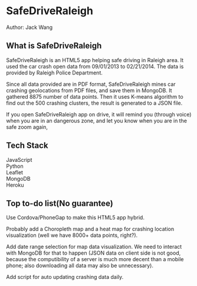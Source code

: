 SafeDriveRaleigh
================  
  
Author: Jack Wang  
  
What is SafeDriveRaleigh  
---  
SafeDriveRaleigh is an HTML5 app helping safe driving in Raleigh area. It used the car crash open data from 09/01/2013 to 02/21/2014. The data is provided by Raleigh Police Department.  
  
Since all data provided are in PDF format, SafeDriveRaleigh mines car crashing geolocations from PDF files, and save them in MongoDB. It gathered 8875 number of data points. Then it uses K-means algorithm to find out the 500 crashing clusters, the result is generated to a JSON file.  
  
If you open SafeDriveRaleigh app on drive, it will remind you (through voice) when you are in an dangerous zone, and let you know when you are in the safe zoom again,
  
Tech Stack  
---  
JavaScript  
Python  
Leaflet  
MongoDB  
Heroku  

Top to-do list(No guarantee)  
---  
Use Cordova/PhoneGap to make this HTML5 app hybrid.  
  
Probably add a Choropleth map and a heat map for crashing location visualization (well we have 8000+ data points, right?).  
  
Add date range selection for map data visualization. We need to interact with MongoDB for that to happen (JSON data on client side is not good, because the computibility of a server is much more decent than a mobile phone; also downloading all data may also be unnecessary).  
  
Add script for auto updating crashing data daily.
